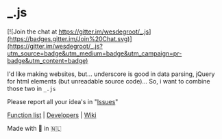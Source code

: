 # _.js

[![Join the chat at https://gitter.im/wesdegroot/_.js](https://badges.gitter.im/Join%20Chat.svg)](https://gitter.im/wesdegroot/_.js?utm_source=badge&utm_medium=badge&utm_campaign=pr-badge&utm_content=badge)

I'd like making websites, but... underscore is good in data parsing, jQuery for html elements (but unreadable source code)...
So, i want to combine those two in `_.js`

Please report all your idea's in "[Issues](https://github.com/wesdegroot/_.js/issues)"

[Function list](https://github.com/wesdegroot/_.js/wiki/Function%20List) | [Developers](https://github.com/wesdegroot/_.js/wiki/Developers) | [Wiki](https://github.com/wesdegroot/_.js/wiki)

Made with 💙 in 🇳🇱
